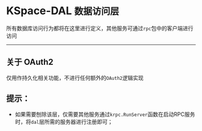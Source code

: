 # KSpace-DAL `数据访问层`
所有数据库访问行为都将在这里进行定义，其他服务可通过`rpc`包中的客户端进行访问
****
## 关于 OAuth2
仅用作持久化相关功能，不进行任何额外的`OAuth2`逻辑实现
## 提示：
- 如果需要刨除该层，仅需要其他服务通过`krpc.RunServer`函数在启动RPC服务时，将`dal`层所需的服务器进行注册即可；
